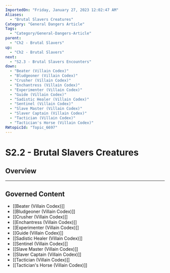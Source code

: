```yaml
---
ImportedOn: "Friday, January 27, 2023 12:02:47 AM"
Aliases:
  - "Brutal Slavers Creatures"
Category: "General Dangers Article"
Tags:
  - "Category/General-Dangers-Article"
parent:
  - "Ch2 - Brutal Slavers"
up:
  - "Ch2 - Brutal Slavers"
next:
  - "S2.3 - Brutal Slavers Encounters"
down:
  - "Beater (Villain Codex)"
  - "Bludgeoner (Villain Codex)"
  - "Crusher (Villain Codex)"
  - "Enchantress (Villain Codex)"
  - "Experimenter (Villain Codex)"
  - "Guide (Villain Codex)"
  - "Sadistic Healer (Villain Codex)"
  - "Sentinel (Villain Codex)"
  - "Slave Master (Villain Codex)"
  - "Slaver Captain (Villain Codex)"
  - "Tactician (Villain Codex)"
  - "Tactician's Horse (Villain Codex)"
RWtopicId: "Topic_6697"
---
```

# S2.2 - Brutal Slavers Creatures
## Overview
---
## Governed Content
- [[Beater (Villain Codex)]]
- [[Bludgeoner (Villain Codex)]]
- [[Crusher (Villain Codex)]]
- [[Enchantress (Villain Codex)]]
- [[Experimenter (Villain Codex)]]
- [[Guide (Villain Codex)]]
- [[Sadistic Healer (Villain Codex)]]
- [[Sentinel (Villain Codex)]]
- [[Slave Master (Villain Codex)]]
- [[Slaver Captain (Villain Codex)]]
- [[Tactician (Villain Codex)]]
- [[Tactician's Horse (Villain Codex)]]

